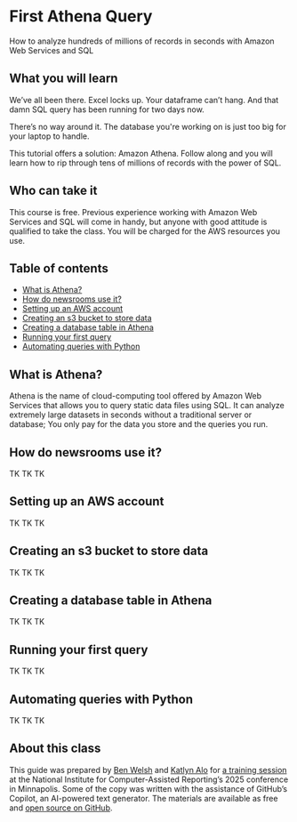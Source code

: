 # First Athena Query

How to analyze hundreds of millions of records in seconds with Amazon Web Services and SQL

## What you will learn

We’ve all been there. Excel locks up. Your dataframe can’t hang. And that damn SQL query has been running for two days now.

There’s no way around it. The database you're working on is just too big for your laptop to handle.

This tutorial offers a solution: Amazon Athena. Follow along and you will learn how to rip through tens of millions of records with the power of SQL.

## Who can take it

This course is free. Previous experience working with Amazon Web Services and SQL will come in handy, but anyone with good attitude is qualified to take the class. You will be charged for the AWS resources you use.

## Table of contents

* [What is Athena?](#what-is-athena)
* [How do newsrooms use it?](#how-do-newsrooms-use-it)
* [Setting up an AWS account](#setting-up-an-aws-account)
* [Creating an s3 bucket to store data](#creating-an-s3-bucket-to-store-data)
* [Creating a database table in Athena](#creating-a-database-table-in-athena)
* [Running your first query](#running-your-first-query)
* [Automating queries with Python](#automating-queries-with-python)

## What is Athena?

Athena is the name of cloud-computing tool offered by Amazon Web Services that allows you to query static data files using SQL. It can analyze extremely large datasets in seconds without a traditional server or database; You only pay for the data you store and the queries you run.

## How do newsrooms use it?

TK TK TK

## Setting up an AWS account

TK TK TK

## Creating an s3 bucket to store data

TK TK TK

## Creating a database table in Athena

TK TK TK

## Running your first query

TK TK TK

## Automating queries with Python

TK TK TK

## About this class

This guide was prepared by [Ben Welsh](https://palewi.re/who-is-ben-welsh/) and [Katlyn Alo](https://www.linkedin.com/in/katalo/) for [a training session](https://schedules.ire.org/nicar-2025/index.html#2080) at the National Institute for Computer-Assisted Reporting’s 2025 conference in Minnapolis. Some of the copy was written with the assistance of GitHub’s Copilot, an AI-powered text generator. The materials are available as free and [open source on GitHub](https://github.com/palewire/first-athena-query).

